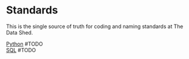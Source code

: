 # Standards

This is the single source of truth for coding and naming standards at The Data
Shed.

[Python](/guides/Standards/python_standards.md) #TODO  
[SQL](/guides/Standards/SQL_standards.md) #TODO
